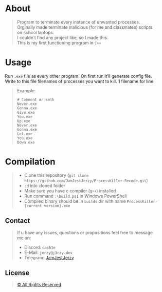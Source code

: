# About
> Program to terminate every instance of unwanted processes.<br>
> Orginally made terminate malicious (for me and classmates) scripts on school laptops.<br>
> I couldn't find any project like, so I made this.<br>
> This is my first functioning program in ```C++``` 
# Usage
Run `.exe` file as every other program. On first run it'll generate config file.<br>
Write to this file filenames of processes you want to kill. 1 filename for line<br>
> Example:
>
> ```properties
> # Comment or smth
> Never.exe
> Gonna.exe
> Give.exe
> You.exe
> Up.exe
> Never.exe
> Gonna.exe
> Let.exe
> You.exe
> Down.exe
> ```
# Compilation
> - Clone this repository (```git clone https://github.com/JamJestJerzy/ProcessKiller-Recode.git```)<br>
> - `cd` into cloned folder
> - Make sure you have c compiler (`g++`) installed
> - Run command ```.\build.ps1``` in Windows PowerShell
> - Compiled binary should be in ```builds``` dir with name `ProcessKiller-{current version}.exe`
## Contact
> If u have any issues, questions or propositions feel free to message me on:
> - Discord: ```dash1e```
> - E-Mail: ```jerzy@j3rzy.dev```
> - Telegram: [JamJestJerzy](https://t.me/jamjestjerzy)
## License
> [© All Rights Reserved](https://en.wikipedia.org/wiki/All_rights_reserved)